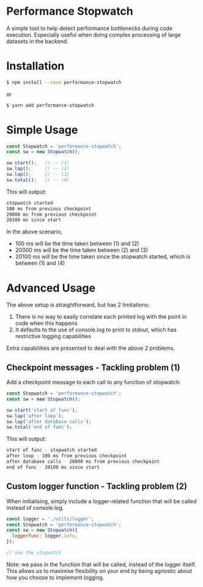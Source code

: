 # Performance Stopwatch

A simple tool to help detect performance bottlenecks during code execution. Especially useful when doing complex processing of large datasets in the backend.

# Installation

```sh
$ npm install --save performance-stopwatch
```

or

```sh
$ yarn add performance-stopwatch
```

# Simple Usage

```js
const Stopwatch = 'performance-stopwatch';
const sw = new Stopwatch();

sw.start();   // -- (1)
sw.lap();     // -- (2)
sw.lap();     // -- (3)
sw.total();   // -- (4)
```

This will output:
```sh
stopwatch started
100 ms from previous checkpoint
20000 ms from previous checkpoint
20100 ms since start
```
In the above scenario,
- 100 ms will be the time taken between (1) and (2)
- 20000 ms will be the time taken between (2) and (3)
- 20100 ms will be the time taken since the stopwatch started, which is between (1) and (4)

# Advanced Usage

The above setup is straightforward, but has 2 limitations:
1. There is no way to easily correlate each printed log with the point in code when this happens
2. It defaults to the use of console.log to print to stdout, which has restrictive logging capabilities

Extra capabilities are presented to deal with the above 2 problems.

## Checkpoint messages - Tackling problem (1)

Add a checkpoint message to each call to any function of stopwatch.

```js
const Stopwatch = 'performance-stopwatch';
const sw = new Stopwatch();

sw.start('start of func');
sw.lap('after loop');
sw.lap('after database calls');
sw.total('end of func');
```

This will output:
```sh
start of func - stopwatch started
after loop - 100 ms from previous checkpoint
after database calls - 20000 ms from previous checkpoint
end of func - 20100 ms since start
```

## Custom logger function - Tackling problem (2)

When initialising, simply include a logger-related function that will be called instead of console.log.

```js
const logger = './utils/logger';
const Stopwatch = 'performance-stopwatch';
const sw = new Stopwatch({
  loggerFunc: logger.info,
});

// use the stopwatch
```

Note: we pass in the function that will be called, instead of the logger itself. This allows us to maximise flexibility on your end by being agnostic about how you choose to implement logging.
